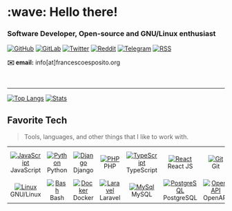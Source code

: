 <h1 align="left" id="franjsco-title">:wave: Hello there!</h1>
<h3 align="left">Software Developer, Open-source and GNU/Linux enthusiast </h3>

[![GitHub](https://img.shields.io/badge/GitHub-100000?style=for-the-badge&logo=github&logoColor=white)](https://github.com/franjsco)
[![GitLab](https://img.shields.io/badge/GitLab-330F63?style=for-the-badge&logo=gitlab&logoColor=white)](https://gitlab.com/franjsco)
[![Twitter](https://img.shields.io/badge/Twitter-1DA1F2?style=for-the-badge&logo=twitter&logoColor=white)](https://twitter.com/franjsco)
[![Reddit](https://img.shields.io/badge/Reddit-FF4500?style=for-the-badge&logo=reddit&logoColor=white)](https://www.reddit.com/user/franjsco)
[![Telegram](https://img.shields.io/badge/Telegram-2CA5E0?style=for-the-badge&logo=telegram&logoColor=white)](https://t.me/franjsco)
[![RSS](https://img.shields.io/badge/RSS-FFA500?style=for-the-badge&logo=rss&logoColor=white)](https://img.shields.io/badge/RSS-FFA500?style=for-the-badge&logo=rss&logoColor=white)


**✉️ email:** info[at]francescoesposito.org


<br>


---

[![Top Langs](https://github-readme-stats.vercel.app/api/top-langs/?username=franjsco&layout=compact&exclude_repo=analisi-covid19-campania&langs_count=6)](https://github.com/anuraghazra/github-readme-stats)
[![Stats](https://github-readme-stats.vercel.app/api?username=franjsco&count_private=true&include_all_commits=true&disable_animations=true&hide_rank=true&show_icons=true&custom_title=Stats&layout=compact&hide=issues)](https://github.com/anuraghazra/github-readme-stats) 



<h2 align="left" id="franjsco-tech">Favorite Tech</h2>

> Tools, languages, and other things that I like to work with.

<table align="center">
  <tr>
    <td align="center" width="96">
      <a href="#franjsco-tech">
        <img src="https://upload.wikimedia.org/wikipedia/commons/thumb/9/99/Unofficial_JavaScript_logo_2.svg/1024px-Unofficial_JavaScript_logo_2.svg.png" width="48" height="48" alt="JavaScript" />
      </a>
      <br>JavaScript
    </td>
    <td align="center" width="96">
      <a href="#franjsco-tech">
        <img src="https://upload.wikimedia.org/wikipedia/commons/thumb/c/c3/Python-logo-notext.svg/1200px-Python-logo-notext.svg.png" width="48" height="48" alt="Python" />
      </a>
      <br>Python
    </td>
    <td align="center" width="96">
      <a href="#franjsco-tech">
        <img src="https://cdn.worldvectorlogo.com/logos/django.svg" width="48" height="48" alt="Django" />
      </a>
      <br>Django
    </td>
    <td align="center" width="96">
      <a href="#franjsco-tech" >
        <img src="https://i.ibb.co/LzmYpDX/146-1466902-php-logo-png-transparent-php-logo-png-png-removebg-preview.png" width="48" height="48" alt="PHP" />
      </a>
      <br>PHP
    </td>
    <td align="center" width="96">
      <a href="#franjsco-tech">
        <img src="https://upload.wikimedia.org/wikipedia/commons/thumb/4/4c/Typescript_logo_2020.svg/1200px-Typescript_logo_2020.svg.png" width="48" height="48" alt="TypeScript" />
      </a>
      <br>TypeScript
    </td>
    <td align="center" width="96">
      <a href="#franjsco-tech">
        <img src="https://brandlogos.net/wp-content/uploads/2020/09/react-logo.png" width="48" height="48" alt="React" />
      </a>
      <br>React JS
    </td>
    <td align="center" width="96">
      <a href="#franjsco-tech" >
        <img src="https://upload.wikimedia.org/wikipedia/commons/thumb/3/3f/Git_icon.svg/1200px-Git_icon.svg.png" width="48" height="48" alt="Git" />
      </a>
      <br>Git
    </td>
    <td align="center" width="96">
      <a href="#franjsco-tech">
        <img src="https://raw.githubusercontent.com/github/explore/80688e429a7d4ef2fca1e82350fe8e3517d3494d/topics/nodejs/nodejs.png" width="48" height="48" alt="Node JS" />
      </a>
      <br>Node JS
    </td>
     <td align="center" width="96"> 
      <a href="#franjsco-tech" >
        <img src="https://i.ibb.co/QXHcMvM/58481021cef1014c0b5e494b.png" width="48" height="48" alt="Mongo DB" />
      </a>
      <br>MongoDB
    </td>
  </tr>
  
  <tr>
    <td align="center" width="96">
      <a href="#franjsco-tech" >
        <img src="https://upload.wikimedia.org/wikipedia/commons/thumb/3/35/Tux.svg/249px-Tux.svg.png" width="48" height="48" alt="Linux" />
      </a>
      <br>GNU/Linux
    </td>
     <td align="center" width="96">
      <a href="#franjsco-tech">
        <img src="https://bashlogo.com/img/symbol/png/full_colored_dark.png" width="48" height="48" alt="Bash" />
      </a>
      <br>Bash
    </td>
    <td align="center"  width="96">
      <a href="#franjsco-tech">
        <img src="https://cdn.worldvectorlogo.com/logos/docker.svg" width="48" height="48" alt="Docker" />
      </a>
      <br>Docker
    </td>
    <td align="center"  width="96">
      <a href="#franjsco-tech">
        <img src="https://upload.wikimedia.org/wikipedia/commons/thumb/9/9a/Laravel.svg/231px-Laravel.svg.png" width="48" height="48" alt="Laravel" />
      </a>
      <br>Laravel
    </td>
    <td align="center" width="96">
      <a href="#franjsco-tech">
        <img src="https://www.svgrepo.com/show/303251/mysql-logo.svg" width="48" height="48" alt="MySql" />
      </a>
      <br>MySQL
    </td>
    <td align="center"  width="96">
      <a href="#franjsco-tech">
        <img src="https://upload.wikimedia.org/wikipedia/commons/thumb/2/29/Postgresql_elephant.svg/233px-Postgresql_elephant.svg.png" width="48" height="48" alt="PostgreSQL" />
      </a>
      <br>PostgreSQL
    </td>
    <td align="center" width="96">
      <a href="#franjsco-tech" >
        <img src="https://cdn.worldvectorlogo.com/logos/openapi-1.svg" width="48" height="48" alt="OpenAPI" />
      </a>
      <br>OpenAPI
    </td>
    <td align="center" width="96">
      <a href="#franjsco-tech">
        <img src="https://tailwindcss.com/_next/static/media/tailwindcss-mark.cb8046c163f77190406dfbf4dec89848.svg" width="48" height="48" alt="TailWind" />
      </a>
      <br>TailWind
    </td>
    <td align="center" width="96">
      <a href="#franjsco-tech" >
        <img src="https://upload.wikimedia.org/wikipedia/commons/4/46/Bitcoin.svg" width="48" height="48" alt="Bitcoin" />
      </a>
      <br>Bitcoin
    </td>
  </tr>    
</table>
